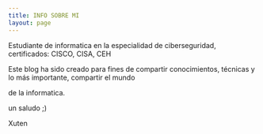 ```yaml
---
title: INFO SOBRE MI
layout: page
---
```


Estudiante de informatica en la especialidad de ciberseguridad, certificados: CISCO, CISA, CEH

Este blog ha sido creado para fines de compartir conocimientos, técnicas y lo más importante, compartir el mundo

de la informatica.

un saludo ;) 

Xuten
